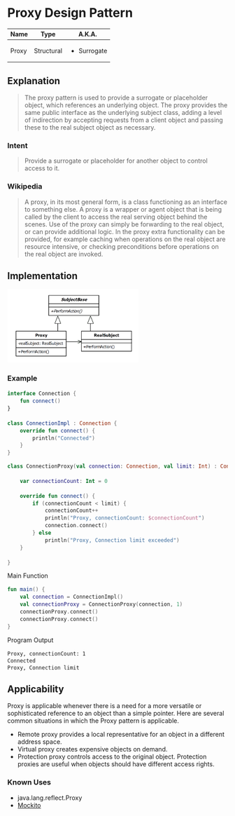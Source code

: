 # Proxy Design Pattern

| Name  | Type       | A.K.A.                      |
|-------|------------|-----------------------------|
| Proxy | Structural | <ul><li>Surrogate</li></ul> |

## Explanation

> The proxy pattern is used to provide a surrogate or placeholder object, which references an underlying object. The proxy provides the same public interface as the underlying subject class, adding a level of indirection by accepting requests from a client object and passing these to the real subject object as necessary.

### Intent

> Provide a surrogate or placeholder for another object to control access to it.

### Wikipedia

> A proxy, in its most general form, is a class functioning as an interface to something else. A proxy is a wrapper or agent object that is being called by the client to access the real serving object behind the scenes. Use of the proxy can simply be forwarding to the real object, or can provide additional logic. In the proxy extra functionality can be provided, for example caching when operations on the real object are resource intensive, or checking preconditions before operations on the real object are invoked.

## Implementation

<img src="./src/main/resources/proxy-uml.png" alt="uml-diagram" width="300">

### Example

```kotlin
interface Connection {
    fun connect()
}

class ConnectionImpl : Connection {
    override fun connect() {
        println("Connected")
    }
}
```

```kotlin
class ConnectionProxy(val connection: Connection, val limit: Int) : Connection {

    var connectionCount: Int = 0

    override fun connect() {
        if (connectionCount < limit) {
            connectionCount++
            println("Proxy, connectionCount: $connectionCount")
            connection.connect()
        } else
            println("Proxy, Connection limit exceeded")
    }

}
```

Main Function

```kotlin
fun main() {
    val connection = ConnectionImpl()
    val connectionProxy = ConnectionProxy(connection, 1)
    connectionProxy.connect()
    connectionProxy.connect()
}
```

Program Output

```
Proxy, connectionCount: 1
Connected
Proxy, Connection limit
```

## Applicability

Proxy is applicable whenever there is a need for a more versatile or sophisticated reference to an object than a simple
pointer. Here are several common situations in which the Proxy pattern is applicable.

* Remote proxy provides a local representative for an object in a different address space.
* Virtual proxy creates expensive objects on demand.
* Protection proxy controls access to the original object. Protection proxies are useful when objects should have
  different access rights.

### Known Uses

- java.lang.reflect.Proxy
- [Mockito](https://github.com/mockito/mockito)
